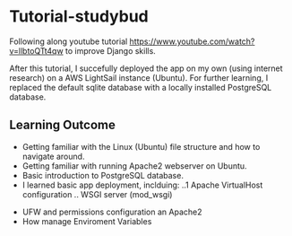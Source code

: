# Tutorial-studybud

Following along  youtube tutorial https://www.youtube.com/watch?v=llbtoQTt4qw to improve  Django skills.

After this tutorial, I succefully deployed the app on my own (using internet research) on a AWS LightSail instance (Ubuntu).
For further learning, I replaced the default sqlite database with a locally installed PostgreSQL database.


## Learning Outcome

* Getting familiar with the Linux (Ubuntu) file structure and how to navigate around.
* Getting familiar with running Apache2 webserver on Ubuntu.
* Basic introduction to PostgreSQL database.
* I learned basic app deployment, inclduing:
..1 Apache VirtualHost configuration
.. WSGI server (mod_wsgi)
- UFW and permissions configuration an Apache2
- How manage Enviroment Variables
